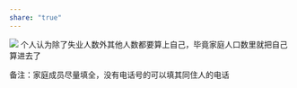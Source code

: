 ```yaml
---
share: "true"
---
```


![](图片2_1719592395.png)
个人认为除了失业人数外其他人数都要算上自己，毕竟家庭人口数里就把自己算进去了

备注：家庭成员尽量填全，没有电话号的可以填其同住人的电话
